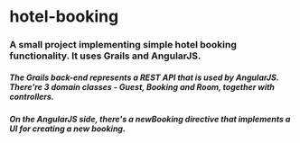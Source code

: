 # hotel-booking

### A small project implementing simple hotel booking functionality. It uses Grails and AngularJS.
##### The Grails back-end represents a REST API that is used by AngularJS. There're 3 domain classes - Guest, Booking and Room, together with controllers.
##### On the AngularJS side, there's a newBooking directive that implements a UI for creating a new booking.

